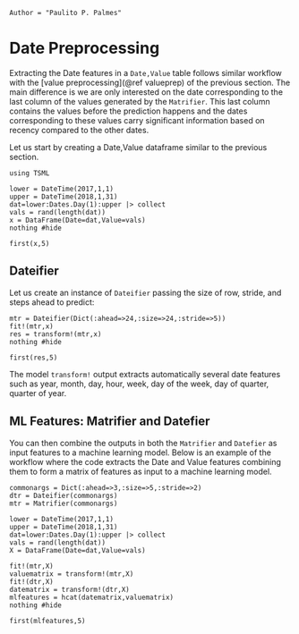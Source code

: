 ```@meta
Author = "Paulito P. Palmes"
```

# Date Preprocessing
Extracting the Date features in a `Date,Value` table follows
similar workflow with the [value preprocessing](@ref valueprep) 
of the previous section. The main difference 
is we are only interested on the
date corresponding to the last column of the values generated
by the `Matrifier`. This last column contains the values before 
the prediction happens and the dates corresponding to these
values carry significant information based on recency compared
to the other dates.

Let us start by creating a Date,Value dataframe similar to the previous section.

```@example dateifier
using TSML

lower = DateTime(2017,1,1)
upper = DateTime(2018,1,31)
dat=lower:Dates.Day(1):upper |> collect
vals = rand(length(dat))
x = DataFrame(Date=dat,Value=vals)
nothing #hide
```

```@repl dateifier
first(x,5)
```

## Dateifier
Let us create an instance of `Dateifier` passing the size of row,
stride, and steps ahead to predict:

```@example dateifier
mtr = Dateifier(Dict(:ahead=>24,:size=>24,:stride=>5))
fit!(mtr,x)
res = transform!(mtr,x)
nothing #hide
```

```@repl dateifier
first(res,5)
```

The model `transform!` output extracts automatically several date features
such as year, month, day, hour, week, day of the week, 
day of quarter, quarter of year.

## ML Features: Matrifier and Datefier 

You can then combine the outputs in both the `Matrifier` and `Datefier` 
as input features to a machine learning model. Below is an example of the
workflow where the code extracts the Date and Value features combining them
to form a matrix of features as input to a machine learning model.

```@example dateifier
commonargs = Dict(:ahead=>3,:size=>5,:stride=>2)
dtr = Dateifier(commonargs)
mtr = Matrifier(commonargs)

lower = DateTime(2017,1,1)
upper = DateTime(2018,1,31)
dat=lower:Dates.Day(1):upper |> collect
vals = rand(length(dat))
X = DataFrame(Date=dat,Value=vals)

fit!(mtr,X)
valuematrix = transform!(mtr,X)
fit!(dtr,X)
datematrix = transform!(dtr,X)
mlfeatures = hcat(datematrix,valuematrix)
nothing #hide
```

```@repl dateifier
first(mlfeatures,5)
```
